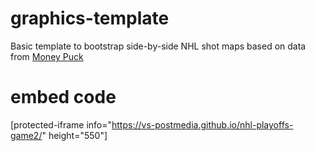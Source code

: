 # graphics-template
Basic template to bootstrap side-by-side NHL shot maps based on data from <a href src="https://moneypuck.com/data.htm" target="_blank">Money Puck</a>

# embed code
[protected-iframe info="https://vs-postmedia.github.io/nhl-playoffs-game2/" height="550"]
